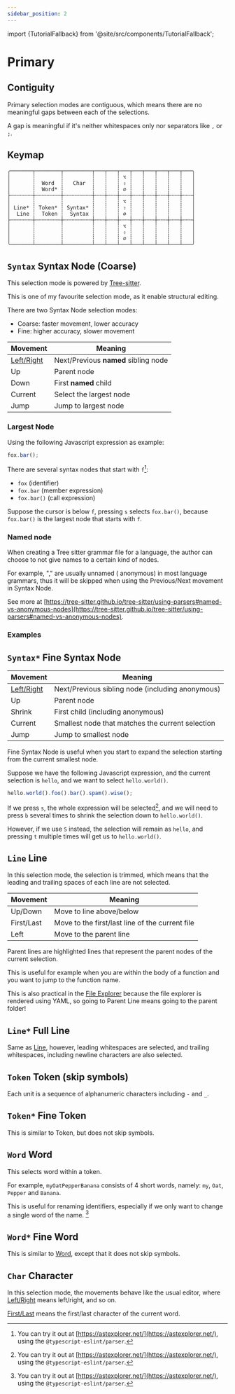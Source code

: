 ```yaml
---
sidebar_position: 2
---
```


import {TutorialFallback} from '@site/src/components/TutorialFallback';

# Primary

## Contiguity

Primary selection modes are contiguous, which means there are no meaningful gaps between each of the selections.

A gap is meaningful if it's neither whitespaces only nor separators like `,` or `;`.

## Keymap

```
╭───────┬────────┬─────────┬───┬───┬───┬───┬───┬───┬───┬───╮
│       ┆        ┆         ┆   ┆   ┆ ⌥ ┆   ┆   ┆   ┆   ┆   │
│       ┆  Word  ┆   Char  ┆   ┆   ┆ ⇧ ┆   ┆   ┆   ┆   ┆   │
│       ┆  Word* ┆         ┆   ┆   ┆ ∅ ┆   ┆   ┆   ┆   ┆   │
├╌╌╌╌╌╌╌┼╌╌╌╌╌╌╌╌┼╌╌╌╌╌╌╌╌╌┼╌╌╌┼╌╌╌┼╌╌╌┼╌╌╌┼╌╌╌┼╌╌╌┼╌╌╌┼╌╌╌┤
│       ┆        ┆         ┆   ┆   ┆ ⌥ ┆   ┆   ┆   ┆   ┆   │
│ Line* ┆ Token* ┆ Syntax* ┆   ┆   ┆ ⇧ ┆   ┆   ┆   ┆   ┆   │
│  Line ┆  Token ┆  Syntax ┆   ┆   ┆ ∅ ┆   ┆   ┆   ┆   ┆   │
├╌╌╌╌╌╌╌┼╌╌╌╌╌╌╌╌┼╌╌╌╌╌╌╌╌╌┼╌╌╌┼╌╌╌┼╌╌╌┼╌╌╌┼╌╌╌┼╌╌╌┼╌╌╌┼╌╌╌┤
│       ┆        ┆         ┆   ┆   ┆ ⌥ ┆   ┆   ┆   ┆   ┆   │
│       ┆        ┆         ┆   ┆   ┆ ⇧ ┆   ┆   ┆   ┆   ┆   │
│       ┆        ┆         ┆   ┆   ┆ ∅ ┆   ┆   ┆   ┆   ┆   │
╰───────┴────────┴─────────┴───┴───┴───┴───┴───┴───┴───┴───╯
```

## `Syntax` Syntax Node (Coarse)

This selection mode is powered by [Tree-sitter](https://github.com/tree-sitter).

This is one of my favourite selection mode, as it enable structural editing.

There are two Syntax Node selection modes:

- Coarse: faster movement, lower accuracy
- Fine: higher accuracy, slower movement

| Movement                                       | Meaning                              |
| ---------------------------------------------- | ------------------------------------ |
| [Left/Right](../core-movements.md#--leftright) | Next/Previous **named** sibling node |
| Up                                             | Parent node                          |
| Down                                           | First **named** child                |
| Current                                        | Select the largest node              |
| Jump                                           | Jump to largest node                 |

### Largest Node

Using the following Javascript expression as example:

```js
fox.bar();
```

There are several syntax nodes that start with `f`[^1]:

- `fox` (identifier)
- `fox.bar` (member expression)
- `fox.bar()` (call expression)

Suppose the cursor is below `f`, pressing `s` selects `fox.bar()`, because `fox.bar()` is the largest node that starts with `f`.

[^1]: You can try it out at [https://astexplorer.net/](https://astexplorer.net/), using the `@typescript-eslint/parser`.

### Named node

When creating a Tree sitter grammar file for a language, the author can choose
to not give names to a certain kind of nodes.

For example, "," are usually unnamed (
anonymous) in most language grammars, thus it will be skipped when using the
Previous/Next movement in Syntax Node.

See more at [https://tree-sitter.github.io/tree-sitter/using-parsers#named-vs-anonymous-nodes](https://tree-sitter.github.io/tree-sitter/using-parsers#named-vs-anonymous-nodes).

### Examples

<TutorialFallback filename="syntax-node"/>

## `Syntax*` Fine Syntax Node

| Movement                                       | Meaning                                          |
| ---------------------------------------------- | ------------------------------------------------ |
| [Left/Right](../core-movements.md#--leftright) | Next/Previous sibling node (including anonymous) |
| Up                                             | Parent node                                      |
| Shrink                                         | First child (including anonymous)                |
| Current                                        | Smallest node that matches the current selection |
| Jump                                           | Jump to smallest node                            |

Fine Syntax Node is useful when you start to expand the selection starting from the current smallest node.

Suppose we have the following Javascript expression, and the current selection is `hello`, and we want to select `hello.world()`.

```js
hello.world().foo().bar().spam().wise();
```

If we press `s`, the whole expression will be selected[^1], and we will need to press `b` several times to shrink the selection down to `hello.world()`.

However, if we use `S` instead, the selection will remain as `hello`, and pressing `t` multiple times will get us to `hello.world()`.

[^1]: See [Largest Node](#largest-node)

## `Line` Line

In this selection mode, the selection is trimmed, which means that the leading
and trailing spaces of each line are not selected.

| Movement   | Meaning                                         |
| ---------- | ----------------------------------------------- |
| Up/Down    | Move to line above/below                        |
| First/Last | Move to the first/last line of the current file |
| Left       | Move to the parent line                         |

Parent lines are highlighted lines that represent the parent nodes of the current selection.

This is useful for example when you are within the body of a function and you want to jump to the function name.

This is also practical in the [File Explorer](../../components/file-explorer.md) because the file explorer is rendered using YAML, so going to Parent Line means going to the parent folder!

<TutorialFallback filename="line"/>

## `Line*` Full Line

Same as [Line](#line), however, leading whitespaces are selected, and trailing whitespaces, including newline characters are also selected.

## `Token` Token (skip symbols)

Each unit is a sequence of alphanumeric characters including `-` and `_`.

<TutorialFallback filename="token"/>

[^1]: This is possible because even Prompt is an editor, so the Word mode also works there. See [Core Concepts](../../core-concepts.md#2-every-component-is-a-buffereditor)

## `Token*` Fine Token

This is similar to Token, but does not skip symbols.

<TutorialFallback filename="token-fine"/>

## `Word` Word

This selects word within a token.

For example, `myOatPepperBanana` consists of 4 short words, namely: `my`, `Oat`, `Pepper` and `Banana`.

This is useful for renaming identifiers, especially if we only want to change a single word of the name. [^1]

<TutorialFallback filename="word"/>

## `Word*` Fine Word

This is similar to [Word](#word-word), except that it does not skip symbols.

<TutorialFallback filename="fine-word"/>

## `Char` Character

In this selection mode, the movements behave like the usual editor, where [Left/Right](./../core-movements.md#leftright) means left/right, and so on.

[First/Last](./../core-movements.md#firstlast) means the first/last character of the current word.

<TutorialFallback filename="char"/>
